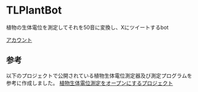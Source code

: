 # TLPlantBot
植物の生体電位を測定してそれを50音に変換し、Xにツイートするbot

[アカウント](https://twitter.com/TL_PLANT)

## 参考
以下のプロジェクトで公開されている植物生体電位測定器及び測定プログラムを参考に作成しました。
[植物生体電位測定をオープンにするプロジェクト](https://docs.google.com/presentation/d/1Tm0e-mBNrTchN6YlGpvvomUZfy79yOtrTSNHG-l_jFg/edit#slide=id.p)
